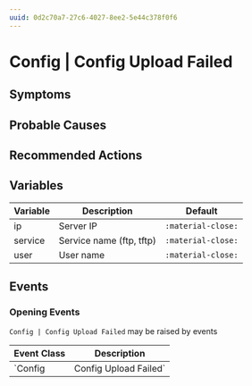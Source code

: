 ```yaml
---
uuid: 0d2c70a7-27c6-4027-8ee2-5e44c378f0f6
---
```

# Config | Config Upload Failed

## Symptoms

## Probable Causes

## Recommended Actions

## Variables

Variable | Description | Default
--- | --- | ---
ip | Server IP | `:material-close:`
service | Service name (ftp, tftp) | `:material-close:`
user | User name | `:material-close:`

## Events

### Opening Events
`Config | Config Upload Failed` may be raised by events

Event Class | Description
--- | ---
`Config | Config Upload Failed` | dispose

